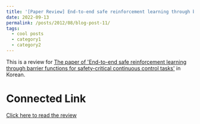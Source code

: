 ```yaml
---
title: '[Paper Review] End-to-end safe reinforcement learning through barrier functions for safety-critical continuous control tasks'
date: 2022-09-13
permalink: /posts/2012/08/blog-post-11/
tags:
  - cool posts
  - category1
  - category2
---
```


This is a review for [The paper of 'End-to-end safe reinforcement learning through barrier functions for safety-critical continuous control tasks'](https://aaai.org/ojs/index.php/AAAI/article/view/4213/4091) in Korean.

Connected Link
======

[Click here to read the review](https://blog.naver.com/ehddbs1213/222873285184)
